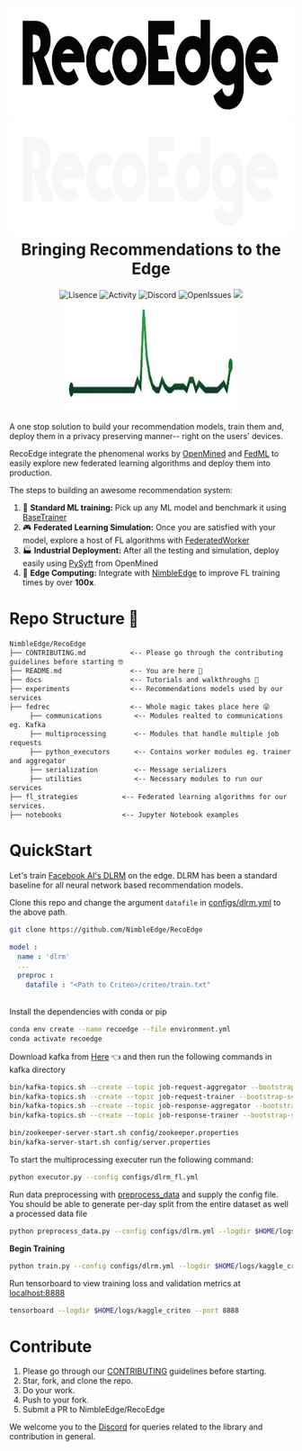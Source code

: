 <h1 align="center">

  <br>
  <img src="./assets/recoedge-banner-dark.png#gh-light-mode-only" alt="RecoEdge"/ height="200" width="650">
  <img src="./assets/recoedge-banner-light.png#gh-dark-mode-only" alt="RecoEdge"/ height="200" width="650">
  <br>
  Bringing Recommendations to the Edge
  <br>

</h1>
<p align="center">
<img src="https://img.shields.io/github/license/NimbleEdge/RecoEdge?style=plastic" alt="Lisence">
<img src="https://img.shields.io/github/last-commit/NimbleEdge/RecoEdge?style=plastic" alt="Activity">
<img src="https://img.shields.io/discord/889803721339445288?color=purple&label=Discord&style=plastic" alt="Discord">
<img src="https://img.shields.io/github/issues/NimbleEdge/RecoEdge?style=plastic&color=blue" alt="OpenIssues">
<img src="https://github.com/NimbleEdge/RecoEdge/actions/workflows/codeql-analysis.yml/badge.svg">  

<br>
<img src="./assets/sparkline-banner.png" alt="Sparkline"/ height="200" width="300">
</p>

A one stop solution to build your recommendation models, train them and, deploy them in a privacy preserving manner-- right on the users' devices. 

RecoEdge integrate the phenomenal works by [OpenMined](https://www.openmined.org/) and [FedML](https://github.com/FedML-AI/FedML) to easily explore new federated learning algorithms and deploy them into production.

The steps to building an awesome recommendation system:
1. :nut_and_bolt: **Standard ML training:** Pick up any ML model and benchmark it using [BaseTrainer](fedrec/trainers/base_trainer.py)
2. :video_game: **Federated Learning Simulation:** Once you are satisfied with your model, explore a host of FL algorithms with [FederatedWorker](fedrec/federated_worker.py)
3. :factory:	**Industrial Deployment:** After all the testing and simulation, deploy easily using [PySyft](https://github.com/openmined/Pysyft) from OpenMined
4. :rocket: **Edge Computing:** Integrate with [NimbleEdge](https://www.nimbleedge.ai/) to improve FL training times by over **100x**.

# Repo Structure 🏢
  
 ```
NimbleEdge/RecoEdge
├── CONTRIBUTING.md           <-- Please go through the contributing guidelines before starting 🤓
├── README.md                 <-- You are here 📌
├── docs                      <-- Tutorials and walkthroughs 🧐
├── experiments               <-- Recommendations models used by our services
├── fedrec                    <-- Whole magic takes place here 😜 
      ├── communications        <-- Modules realted to communications eg. Kafka
      ├── multiprocessing       <-- Modules that handle multiple job requests
      ├── python_executors      <-- Contains worker modules eg. trainer and aggregator
      ├── serialization         <-- Message serializers
      ├── utilities             <-- Necessary modules to run our services 
├── fl_strategies           <-- Federated learning algorithms for our services.
├── notebooks               <-- Jupyter Notebook examples
```
  
# QuickStart

Let's train [Facebook AI's DLRM](https://arxiv.org/abs/1906.00091) on the edge. DLRM has been a standard baseline for all neural network based recommendation models.

Clone this repo and change the argument `datafile` in [configs/dlrm.yml](configs/dlrm.yml) to the above path.
```bash
git clone https://github.com/NimbleEdge/RecoEdge
```
```yml
model :
  name : 'dlrm'
  ...
  preproc :
    datafile : "<Path to Criteo>/criteo/train.txt"
 
```
Install the dependencies with conda or pip
```bash
conda env create --name recoedge --file environment.yml
conda activate recoedge
``` 
Download kafka from [Here](https://github.com/apache/kafka) 👈
and then run the following commands in kafka directory

```bash
bin/kafka-topics.sh --create --topic job-request-aggregator --bootstrap-server localhost:9092 --partitions 1 --replication-factor 1
bin/kafka-topics.sh --create --topic job-request-trainer --bootstrap-server localhost:9092 --partitions 1 --replication-factor 1
bin/kafka-topics.sh --create --topic job-response-aggregator --bootstrap-server localhost:9092 --partitions 1 --replication-factor 1
bin/kafka-topics.sh --create --topic job-response-trainer --bootstrap-server localhost:9092 --partitions 1 --replication-factor 1
```
```bash
bin/zookeeper-server-start.sh config/zookeeper.properties
bin/kafka-server-start.sh config/server.properties
```
To start the multiprocessing executer run the following command:

```bash
python executor.py --config configs/dlrm_fl.yml
```
Run data preprocessing with [preprocess_data](preprocess_data.py) and supply the config file. You should be able to generate per-day split from the entire dataset as well a processed data file
```bash
python preprocess_data.py --config configs/dlrm.yml --logdir $HOME/logs/kaggle_criteo/exp_1
```

**Begin Training**
```bash
python train.py --config configs/dlrm.yml --logdir $HOME/logs/kaggle_criteo/exp_3 --num_eval_batches 1000 --devices 0
```

Run tensorboard to view training loss and validation metrics at [localhost:8888](http://localhost:8888/)
```bash
tensorboard --logdir $HOME/logs/kaggle_criteo --port 8888
```
# Contribute

1. Please go through our [CONTRIBUTING](https://github.com/NimbleEdge/RecoEdge/blob/main/CONTRIBUTING.md) guidelines before starting.
2. Star, fork, and clone the repo.
3. Do your work.
4. Push to your fork.
5. Submit a PR to NimbleEdge/RecoEdge

We welcome you to the [Discord](https://nimbleedge.ai/discord) for queries related to the library and contribution in general.
